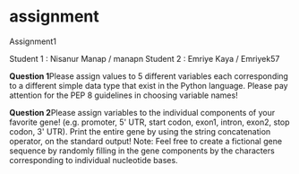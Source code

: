 # assignment
Assignment1

Student 1 : Nisanur Manap / manapn
Student 2 : Emriye Kaya  / Emriyek57


**Question 1**Please assign values to 5 different variables each corresponding to a different simple data type that exist in the Python language. Please pay attention for the PEP 8 guidelines in choosing variable names!

**Question 2**Please assign variables to the individual components of your favorite gene! (e.g. promoter, 5' UTR, start codon, exon1, intron, exon2, stop codon, 3' UTR). Print the entire gene by using the string concatenation operator, on the standard output! Note: Feel free to create a fictional gene sequence by randomly filling in the gene components by the characters corresponding to individual nucleotide bases.
